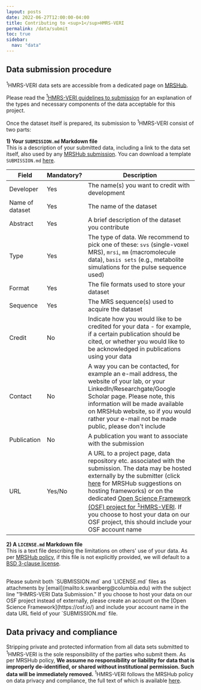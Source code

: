```yaml
---
layout: posts
date: 2022-06-27T12:00:00-04:00
title: Contributing to <sup>1</sup>HMRS-VERI
permalink: /data/submit
toc: true
sidebar:
  nav: "data"
---
```


## Data submission procedure
<sup>1</sup>HMRS-VERI data sets are accessible from a dedicated page on [MRSHub](https://mrshub.org/datasets/).<br />

Please read the [<sup>1</sup>HMRS-VERI guidelines to submission](/data/) for an explanation of the types and necessary components of the data acceptable for this project. 

Once the dataset itself is prepared, its submission to <sup>1</sup>HMRS-VERI consist of two parts: 
<br />

**1) Your `SUBMISSION.md` Markdown file**<br />
This is a description of your submitted data, including a link to the data set itself, also used by any [MRSHub submission](https://mrshub.org/datasets_contribute/). You can download a template `SUBMISSION.md` [here](/assets/SUBMISSION_DATA.md).

| Field | Mandatory? | Description |
| ----  | ---------- | ----------- |
| Developer | Yes | The name(s) you want to credit with development |
| Name of dataset | Yes | The name of the dataset |
| Abstract | Yes | A brief description of the dataset you contribute |
| Type | Yes | The type of data. We recommend to pick one of these: `svs` (single-voxel MRS), `mrsi`, `mm` (macromolecule data), `basis sets` (e.g., metabolite simulations for the pulse sequence used) |
| Format | Yes | The file formats used to store your dataset |
| Sequence | Yes | The MRS sequence(s) used to acquire the dataset |
| Credit | No | Indicate how you would like to be credited for your data - for example, if a certain publication should be cited, or whether you would like to be acknowledged in publications using your data |
| Contact | No | A way you can be contacted, for example an e-mail address, the website of your lab, or your LinkedIn/Researchgate/Google Scholar page. Please note, this information will be made available on MRSHub website, so if you would rather your e-mail not be made public, please don't include |
| Publication | No | A publication you want to associate with the submission |
| URL | Yes/No | A URL to a project page, data repository etc. associated with the submission. The data may be hosted externally by the submitter (click [here](https://mrshub.org/datasets_host_organize/) for MRSHub suggestions on hosting frameworks) or on the dedicated [Open Science Framework (OSF) project for <sup>1</sup>HMRS-VERI](https://osf.io/26btq/). If you choose to host your data on our OSF project, this should include your OSF account name |


**2) A `LICENSE.md` Markdown file**<br />
This is a text file describing the limitations on others' use of your data. As per [MRSHub policy](https://mrshub.org/datasets_contribute/), if this file is not explicitly provided, we will default to a [BSD 3-clause license](https://opensource.org/licenses/BSD-3-Clause).<br />

<br />
Please submit both `SUBMISSION.md` and `LICENSE.md` files as attachments by [email](mailto:k.swanberg@columbia.edu) with the subject line "1HMRS-VERI Data Submission." If you choose to host your data on our OSF project instead of externally, please create an account on the [Open Science Framework](https://osf.io/) and include your account name in the data URL field of your `SUBMISSION.md` file. 


## Data privacy and compliance
Stripping private and protected information from all data sets submitted to <sup>1</sup>HMRS-VERI is the sole responsibility of the parties who submit them. As per MRSHub policy, **We assume no responsibility or liability for data that is improperly de-identified, or shared without institutional permission. Such data will be immediately removed.** <sup>1</sup>HMRS-VERI follows the MRSHub policy on data privacy and compliance, the full text of which is available [here](https://mrshub.org/datasets_privacy/). 